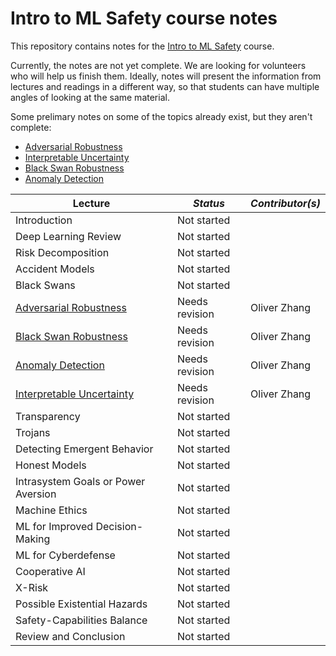 # Intro to ML Safety course notes

This repository contains notes for the [Intro to ML Safety](https://course.mlsafety.org/) course.

Currently, the notes are not yet complete. We are looking for volunteers who will help us finish them. Ideally, notes will present the information from lectures and readings in a different way, so that students can have multiple angles of looking at the same material.

Some prelimary notes on some of the topics already exist, but they aren't complete:
- [Adversarial Robustness](/Adversarial%20Robustness)
- [Interpretable Uncertainty](/Interpretable%20Uncertainty)
- [Black Swan Robustness](/Black%20Swan%20Robustness)
- [Anomaly Detection](/Anomaly%20Detection)

|    **Lecture**                                            |    *Status*    | *Contributor(s)* |
|-----------------------------------------------------------|----------------|------------------|
| Introduction                                              | Not started    |                  |
| Deep Learning Review                                      | Not started    |                  |
| Risk Decomposition                                        | Not started    |                  |
| Accident Models                                           | Not started    |                  |
| Black Swans                                               | Not started    |                  |
| [Adversarial Robustness](/Adversarial%20Robustness)       | Needs revision | Oliver Zhang     |
| [Black Swan Robustness](/Black%20Swan%20Robustness)       | Needs revision | Oliver Zhang     |
| [Anomaly Detection](/Anomaly%20Detection)                 | Needs revision | Oliver Zhang     |
| [Interpretable Uncertainty](/Interpretable%20Uncertainty) | Needs revision | Oliver Zhang     |
| Transparency                                              | Not started    |                  |
| Trojans                                                   | Not started    |                  |
| Detecting Emergent Behavior                               | Not started    |                  |
| Honest Models                                             | Not started    |                  |
| Intrasystem Goals or Power Aversion                       | Not started    |                  |
| Machine Ethics                                            | Not started    |                  |
| ML for Improved Decision-Making                           | Not started    |                  |
| ML for Cyberdefense                                       | Not started    |                  |
| Cooperative AI                                            | Not started    |                  |
| X-Risk                                                    | Not started    |                  |
| Possible Existential Hazards                              | Not started    |                  |
| Safety-Capabilities Balance                               | Not started    |                  |
| Review and Conclusion                                     | Not started    |                  |
